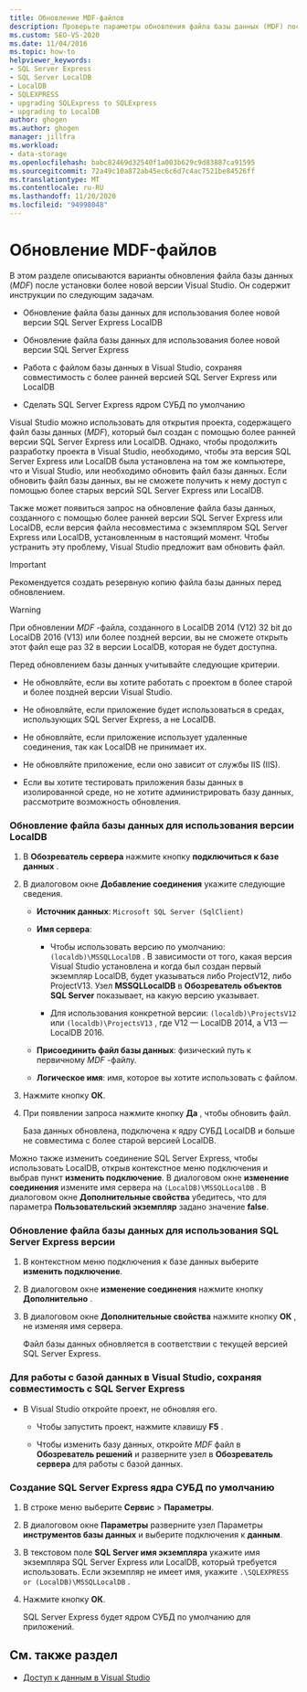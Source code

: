 ```yaml
---
title: Обновление MDF-файлов
description: Проверьте параметры обновления файла базы данных (MDF) после установки более новой версии Visual Studio.
ms.custom: SEO-VS-2020
ms.date: 11/04/2016
ms.topic: how-to
helpviewer_keywords:
- SQL Server Express
- SQL Server LocalDB
- LocalDB
- SQLEXPRESS
- upgrading SQLExpress to SQLExpress
- upgrading to LocalDB
author: ghogen
ms.author: ghogen
manager: jillfra
ms.workload:
- data-storage
ms.openlocfilehash: babc82469d32540f1a003b629c9d83887ca91595
ms.sourcegitcommit: 72a49c10a872ab45ec6c6d7c4ac7521be84526ff
ms.translationtype: MT
ms.contentlocale: ru-RU
ms.lasthandoff: 11/20/2020
ms.locfileid: "94998048"
---
```

# <a name="upgrade-mdf-files"></a>Обновление MDF-файлов

В этом разделе описываются варианты обновления файла базы данных (*MDF*) после установки более новой версии Visual Studio. Он содержит инструкции по следующим задачам.

- Обновление файла базы данных для использования более новой версии SQL Server Express LocalDB

- Обновление файла базы данных для использования более новой версии SQL Server Express

- Работа с файлом базы данных в Visual Studio, сохраняя совместимость с более ранней версией SQL Server Express или LocalDB

- Сделать SQL Server Express ядром СУБД по умолчанию

Visual Studio можно использовать для открытия проекта, содержащего файл базы данных (*MDF*), который был создан с помощью более ранней версии SQL Server Express или LocalDB. Однако, чтобы продолжить разработку проекта в Visual Studio, необходимо, чтобы эта версия SQL Server Express или LocalDB была установлена на том же компьютере, что и Visual Studio, или необходимо обновить файл базы данных. Если обновить файл базы данных, вы не сможете получить к нему доступ с помощью более старых версий SQL Server Express или LocalDB.

Также может появиться запрос на обновление файла базы данных, созданного с помощью более ранней версии SQL Server Express или LocalDB, если версия файла несовместима с экземпляром SQL Server Express или LocalDB, установленным в настоящий момент. Чтобы устранить эту проблему, Visual Studio предложит вам обновить файл.

> [!IMPORTANT]
> Рекомендуется создать резервную копию файла базы данных перед обновлением.

> [!WARNING]
> При обновлении *MDF* -файла, созданного в LocalDB 2014 (V12) 32 bit до LocalDB 2016 (V13) или более поздней версии, вы не сможете открыть этот файл еще раз 32 в версии LocalDB, которая не будет доступна.

Перед обновлением базы данных учитывайте следующие критерии.

- Не обновляйте, если вы хотите работать с проектом в более старой и более поздней версии Visual Studio.

- Не обновляйте, если приложение будет использоваться в средах, использующих SQL Server Express, а не LocalDB.

- Не обновляйте, если приложение использует удаленные соединения, так как LocalDB не принимает их.

- Не обновляйте приложение, если оно зависит от службы IIS (IIS).

- Если вы хотите тестировать приложения базы данных в изолированной среде, но не хотите администрировать базу данных, рассмотрите возможность обновления.

### <a name="to-upgrade-a-database-file-to-use-the-localdb-version"></a>Обновление файла базы данных для использования версии LocalDB

1. В **Обозреватель сервера** нажмите кнопку **подключиться к базе данных** .

2. В диалоговом окне **Добавление соединения** укажите следующие сведения.

    - **Источник данных**: `Microsoft SQL Server (SqlClient)`

    - **Имя сервера**:

        - Чтобы использовать версию по умолчанию: `(localdb)\MSSQLLocalDB` .  В зависимости от того, какая версия Visual Studio установлена и когда был создан первый экземпляр LocalDB, будет указываться либо ProjectV12, либо ProjectV13. Узел **MSSQLLocalDB** в **Обозреватель объектов SQL Server** показывает, на какую версию указывает.

        - Для использования конкретной версии: `(localdb)\ProjectsV12` или `(localdb)\ProjectsV13` , где V12 — LocalDB 2014, а V13 — LocalDB 2016.

    - **Присоединить файл базы данных**: физический путь к первичному *MDF* -файлу.

    - **Логическое имя**: имя, которое вы хотите использовать с файлом.

3. Нажмите кнопку **ОК**.

4. При появлении запроса нажмите кнопку **Да** , чтобы обновить файл.

    База данных обновлена, подключена к ядру СУБД LocalDB и больше не совместима с более старой версией LocalDB.

Можно также изменить соединение SQL Server Express, чтобы использовать LocalDB, открыв контекстное меню подключения и выбрав пункт **изменить подключение**. В диалоговом окне **изменение соединения** измените имя сервера на `(LocalDB)\MSSQLLocalDB` . В диалоговом окне **Дополнительные свойства** убедитесь, что для параметра **Пользовательский экземпляр** задано значение **false**.

### <a name="to-upgrade-a-database-file-to-use-the-sql-server-express-version"></a>Обновление файла базы данных для использования SQL Server Express версии

1. В контекстном меню подключения к базе данных выберите **изменить подключение**.

2. В диалоговом окне **изменение соединения** нажмите кнопку **Дополнительно** .

3. В диалоговом окне **Дополнительные свойства** нажмите кнопку **ОК** , не изменяя имя сервера.

    Файл базы данных обновляется в соответствии с текущей версией SQL Server Express.

### <a name="to-work-with-the-database-in-visual-studio-but-retain-compatibility-with-sql-server-express"></a>Для работы с базой данных в Visual Studio, сохраняя совместимость с SQL Server Express

- В Visual Studio откройте проект, не обновляя его.

  - Чтобы запустить проект, нажмите клавишу **F5** .

  - Чтобы изменить базу данных, откройте *MDF* файл в **Обозреватель решений** и разверните узел в **Обозреватель сервера** для работы с базой данных.

### <a name="to-make-sql-server-express-the-default-database-engine"></a>Создание SQL Server Express ядра СУБД по умолчанию

1. В строке меню выберите **Сервис** > **Параметры**.

2. В диалоговом окне **Параметры** разверните узел Параметры **инструментов базы данных** и выберите подключения к **данным**.

3. В текстовом поле **SQL Server имя экземпляра** укажите имя экземпляра SQL Server Express или LocalDB, который требуется использовать. Если экземпляр не имеет имя, укажите `.\SQLEXPRESS or (LocalDB)\MSSQLLocalDB` .

4. Нажмите кнопку **ОК**.

    SQL Server Express будет ядром СУБД по умолчанию для приложений.

## <a name="see-also"></a>См. также раздел

- [Доступ к данным в Visual Studio](accessing-data-in-visual-studio.md)
